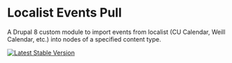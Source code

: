 # Localist Events Pull

A Drupal 8 custom module to import events from localist (CU Calendar, Weill Calendar, etc.) into nodes of a specified content type.

[![Latest Stable Version](https://img.shields.io/packagist/v/cubear/cwd_events_localist_pull.svg?style=flat-square)](https://packagist.org/packages/cubear/cwd_events_localist_pull)
